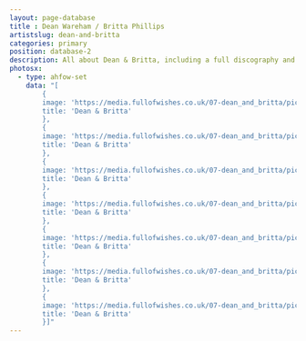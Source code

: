 ```yaml
---
layout: page-database
title : Dean Wareham / Britta Phillips
artistslug: dean-and-britta
categories: primary
position: database-2
description: All about Dean & Britta, including a full discography and a collection of shows with photos and other memorabilia
photosx:
  - type: ahfow-set
    data: "[
        {
        image: 'https://media.fullofwishes.co.uk/07-dean_and_britta/pictures/deanandbritta.jpg',
        title: 'Dean & Britta'
        },
        {
        image: 'https://media.fullofwishes.co.uk/07-dean_and_britta/pictures/dean-brita-magnet2009.jpg',
        title: 'Dean & Britta'
        },
        {
        image: 'https://media.fullofwishes.co.uk/07-dean_and_britta/pictures/1186060641.jpg',
        title: 'Dean & Britta'
        },
        {
        image: 'https://media.fullofwishes.co.uk/07-dean_and_britta/pictures/1186060859.jpg',
        title: 'Dean & Britta'
        },
        {
        image: 'https://media.fullofwishes.co.uk/07-dean_and_britta/pictures/britta-watches.jpg',
        title: 'Dean & Britta'
        },
        {
        image: 'https://media.fullofwishes.co.uk/07-dean_and_britta/pictures/dean_and_britta_promo_2007.jpg',
        title: 'Dean & Britta'
        },
        {
        image: 'https://media.fullofwishes.co.uk/07-dean_and_britta/pictures/tim-underwood.com_db6.jpg',
        title: 'Dean & Britta'
        }]"
---
```


